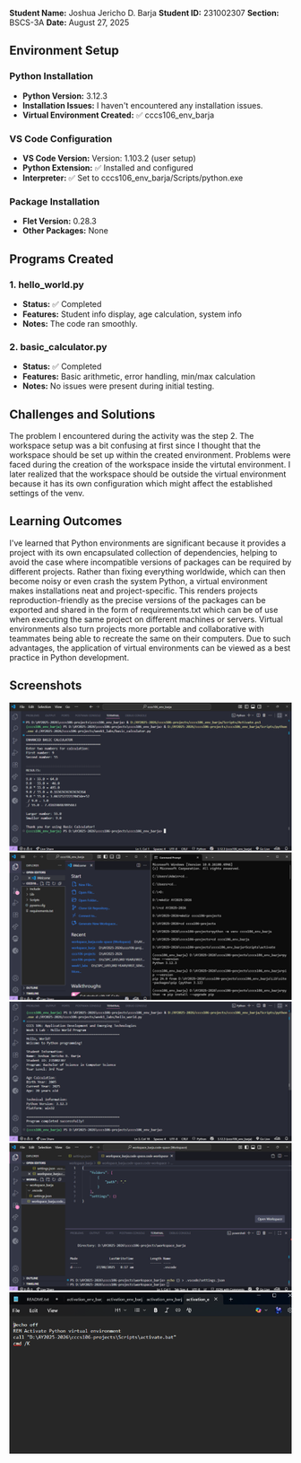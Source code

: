 **Student Name:** Joshua Jericho D. Barja
**Student ID:** 231002307
**Section:** BSCS-3A
**Date:** August 27, 2025

## Environment Setup

### Python Installation
- **Python Version:** 3.12.3
- **Installation Issues:** I haven't encountered any installation issues.
- **Virtual Environment Created:** ✅ cccs106_env_barja

### VS Code Configuration
- **VS Code Version:** Version: 1.103.2 (user setup)
- **Python Extension:** ✅ Installed and configured
- **Interpreter:** ✅ Set to cccs106_env_barja/Scripts/python.exe

### Package Installation
- **Flet Version:** 0.28.3
- **Other Packages:** None

## Programs Created

### 1. hello_world.py
- **Status:** ✅ Completed
- **Features:** Student info display, age calculation, system info
- **Notes:** The code ran smoothly.

### 2. basic_calculator.py
- **Status:** ✅ Completed
- **Features:** Basic arithmetic, error handling, min/max calculation
- **Notes:** No issues were present during initial testing.

## Challenges and Solutions

The problem I encountered during the activity was the step 2. The workspace setup was a bit confusing at first since I thought that the workspace should be set up within the created environment. Problems were faced during the creation of the workspace inside the virtutal environment. I later realized that the workspace should be outside the virtual environment because it has its own configuration which might affect the established settings of the venv. 

## Learning Outcomes

I've learned that Python environments are significant because it provides a project with its own encapsulated collection of dependencies, helping to avoid the case where incompatible versions of packages can be required by different projects. Rather than fixing everything worldwide, which can then become noisy or even crash the system Python, a virtual environment makes installations neat and project-specific. This renders projects reproduction-friendly as the precise versions of the packages can be exported and shared in the form of requirements.txt which can be of use when executing the same project on different machines or servers. Virtual environments also turn projects more portable and collaborative with teammates being able to recreate the same on their computers. Due to such advantages, the application of virtual environments can be viewed as a best practice in Python development.

## Screenshots
![alt text](lab1_screenshots/enhanced_basic_calculator_output.png)
![alt text](lab1_screenshots/environment_setup.png)
![alt text](lab1_screenshots/hello_world_output.png)
![alt text](lab1_screenshots/vscode_setup.png)
![alt text](lab1_screenshots/environment_helper_setup.png)